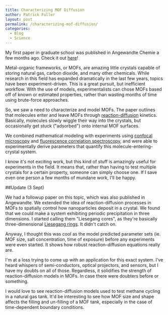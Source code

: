 ```yaml
---
title: Characterizing MOF Diffusion
author: Patrick Fuller
layout: post
permalink: /characterizing-mof-diffusion/
categories:
  - Blog
  - Science
---
```


My first paper in graduate school was published in Angewandte Chemie a few months
ago. Check it out [here](http://onlinelibrary.wiley.com/doi/10.1002/anie.201108492/abstract;jsessionid=41D8D98E1E325B5D7DAD39F5D1DB0D51.d03t01)!

Metal-organic frameworks, or MOFs, are amazing little crystals capable of storing
natural gas, carbon dioxide, and many other chemicals. While research in this field
has expanded dramatically in the last few years, topics have been experiment-driven.
This is a great pursuit, but inefficient workflow. With the use of models, experimentalists
can chose MOFs based off of known or estimated properties, rather than wasting months
of time using brute-force approaches.

So, we saw a need to characterize and model MOFs. The paper outlines that molecules
enter and leave MOFs through [reaction-diffusion](http://en.wikipedia.org/wiki/Reaction%E2%80%93diffusion_system)
kinetics. Basically, molecules slowly wiggle their way into the crystals, but
occasionally get stuck ("adsorbed") onto internal MOF surfaces.

We combined mathematical modeling with experiments using [confocal microscopy](http://en.wikipedia.org/wiki/Confocal_microscopy)
and [fluorescence correlation spectroscopy](http://en.wikipedia.org/wiki/Fluorescence_correlation_spectroscopy),
and were able to experimentally derive parameters that quantify this molecule-entering-crystal
system.

I know it's not exciting work, but this kind of stuff is amazingly useful for experiments
in the field. It means that, rather than having to test multiple crystals for a
certain property, someone can simply choose one. If I save even one person a few
months of mundane work, I'll be happy.

##Update (3 Sept)

We had a followup paper on this topic, which was also published in Angewandte.
We extended the idea of reaction-diffusion processes in MOFs to spatially control
how nanoparticles deposit in a crystal. We found that we could make a system exhibiting
periodic precipitation in three dimensions. I started calling them "Liesegang cores",
as they're basically three-dimensional [Liesegang rings](http://en.wikipedia.org/wiki/Liesegang_rings).
It didn't catch on.

Anyway, I thought this was cool as the model predicted parameter sets (ie. MOF size,
salt concentration, time of exposure) before any experiments were even started.
It shows how robust reaction-diffusion equations really are.

I'm at a loss trying to come up with an application for this exact system. I've
heard whispers of semi-conductors, optical projectors, and sensors, but I have my
doubts on all of those. Regardless, it solidifies the strength of reaction-diffusion
models in MOFs. In case there were doubters before or something.

I would love to see reaction-diffusion models used to test methane cycling in a
natural gas tank. It'd be interesting to see how MOF size and shape affects the
filling and un-filling of a MOF tank, especially in the case of time-dependent
boundary conditions.
